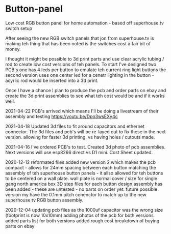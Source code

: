 # Button-panel
Low cost RGB button panel for home automation - based off superhouse.tv switch setup

After seeing the new RGB switch panels that jon from superhouse.tv is making teh thing that has been noted is the switches cost a fair bit of money. 

I thought it might be possible to 3d print parts and use clear acrylic tubing / rod to create low cost versions of teh panels.
To start I've designed two PCB's one has 4 leds per button to emulate teh current ring light buttons
the second version uses one center led for a cenetr lighting in the button - acyrlic rod would be inserted into a 3d print.

Once I have a chance I plan to produce the pcb and order parts on ebay and create the 3d print assemblies to see what teh cost would be and if it works well.

2021-04-22
PCB's arrived which means I'll be doing a livestream of their assembly and testing https://youtu.be/Dpo3wsEXy4c

2021-04-18
Updated 3d files to fit around capacitors and ethernet connector. The 3d files and pcb's will be re-layed out to fix these in the next version. allowing for faster 3d printing, vs having holes / cutouts made.

2021-04-16
I've ordered PCB's to test. 
Created 3d photo of pcb assemblies. Next versions will use esp8266 direct vs D1 mini.
Cost Sheet updated.

2020-12-12
reformated files
added new version 2 which makes the pcb compact - allows for 24mm spacing between each button matching the assembly of teh superhouse button panels - it allso allowed for teh buttons to be centered on a wall plate. wall plate is normal cover / size for single gang north america box
3D step files for each button design assembly has been added - these are untested - no parts on order yet.
future possible version my have the 0.1mm pitch conenctor to match up to the new superhouse tv RGB button assembly.

2020-12-04
updating pcb files as the 1000uf capacitor was the wrong size (footprint is now 10x10mm)
adding photos of the pcb for both versions
added parts list for both versions
added rough cost breakdown of buying parts on ebay
